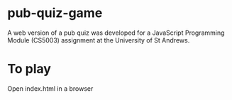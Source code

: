 # pub-quiz-game
A web version of a pub quiz was developed for a JavaScript Programming Module (CS5003) assignment at the University of St Andrews.

# To play
Open index.html in a browser

